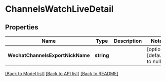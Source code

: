 # ChannelsWatchLiveDetail

## Properties
Name | Type | Description | Notes
------------ | ------------- | ------------- | -------------
**WechatChannelsExportNickName** | **string** |  | [optional] [default to null]

[[Back to Model list]](../README.md#documentation-for-models) [[Back to API list]](../README.md#documentation-for-api-endpoints) [[Back to README]](../README.md)


